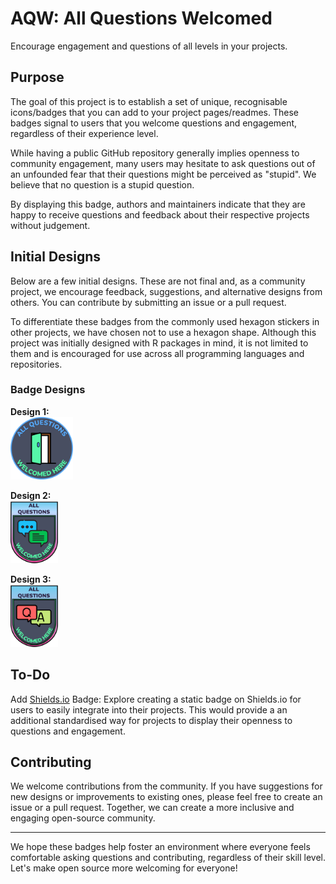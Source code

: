 # AQW: All Questions Welcomed
Encourage engagement and questions of all levels in your projects.

## Purpose
The goal of this project is to establish a set of unique, recognisable icons/badges that you can add to your project pages/readmes. These badges signal to users that you welcome questions and engagement, regardless of their experience level.

While having a public GitHub repository generally implies openness to community engagement, many users may hesitate to ask questions out of an unfounded fear that their questions might be perceived as "stupid". We believe that no question is a stupid question.

By displaying this badge, authors and maintainers indicate that they are happy to receive questions and feedback about their respective projects without judgement.

## Initial Designs
Below are a few initial designs. These are not final and, as a community project, we encourage feedback, suggestions, and alternative designs from others. You can contribute by submitting an issue or a pull request.

To differentiate these badges from the commonly used hexagon stickers in other projects, we have chosen not to use a hexagon shape. Although this project was initially designed with R packages in mind, it is not limited to them and is encouraged for use across all programming languages and repositories.

### Badge Designs

**Design 1:**  
<img src="badges/aqw_round_door.png" height="100"/>

**Design 2:**  
<img src="badges/aqw_shield_convo.png" height="100"/>

**Design 3:**  
<img src="badges/aqw_shield_qa.png" height="100"/>

## To-Do
Add [Shields.io](https://shields.io/) Badge: Explore creating a static badge on Shields.io for users to easily integrate into their projects. This would provide a an additional standardised way for projects to display their openness to questions and engagement.

## Contributing
We welcome contributions from the community. If you have suggestions for new designs or improvements to existing ones, please feel free to create an issue or a pull request. Together, we can create a more inclusive and engaging open-source community.

---

We hope these badges help foster an environment where everyone feels comfortable asking questions and contributing, regardless of their skill level. Let's make open source more welcoming for everyone!
